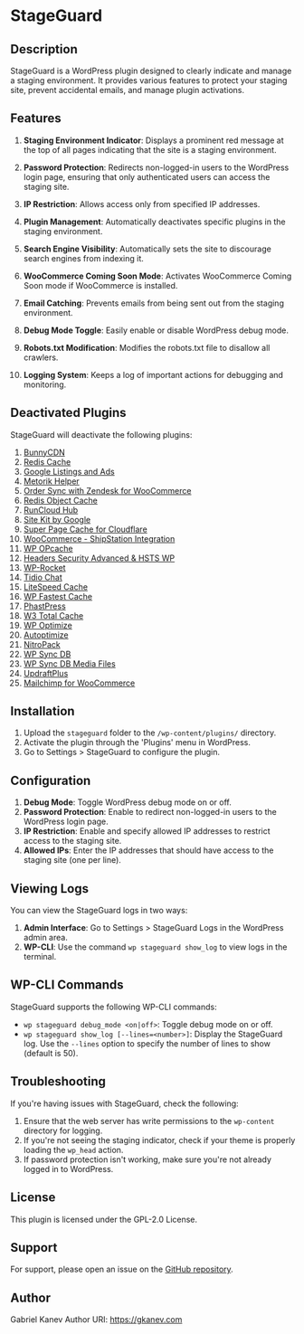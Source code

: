 # StageGuard

## Description

StageGuard is a WordPress plugin designed to clearly indicate and manage a staging environment. It provides various features to protect your staging site, prevent accidental emails, and manage plugin activations.

## Features

1. **Staging Environment Indicator**: Displays a prominent red message at the top of all pages indicating that the site is a staging environment.

2. **Password Protection**: Redirects non-logged-in users to the WordPress login page, ensuring that only authenticated users can access the staging site.

3. **IP Restriction**: Allows access only from specified IP addresses.

4. **Plugin Management**: Automatically deactivates specific plugins in the staging environment.

5. **Search Engine Visibility**: Automatically sets the site to discourage search engines from indexing it.

6. **WooCommerce Coming Soon Mode**: Activates WooCommerce Coming Soon mode if WooCommerce is installed.

7. **Email Catching**: Prevents emails from being sent out from the staging environment.

8. **Debug Mode Toggle**: Easily enable or disable WordPress debug mode.

9. **Robots.txt Modification**: Modifies the robots.txt file to disallow all crawlers.

10. **Logging System**: Keeps a log of important actions for debugging and monitoring.

## Deactivated Plugins

StageGuard will deactivate the following plugins:

1. [BunnyCDN](https://wordpress.org/plugins/bunnycdn/)
2. [Redis Cache](https://wordpress.org/plugins/redis-cache/)
3. [Google Listings and Ads](https://wordpress.org/plugins/google-listings-and-ads/)
4. [Metorik Helper](https://wordpress.org/plugins/metorik-helper/)
5. [Order Sync with Zendesk for WooCommerce](https://wordpress.org/plugins/order-sync-with-zendesk-for-woocommerce/)
6. [Redis Object Cache](https://wordpress.org/plugins/redis-object-cache/)
7. [RunCloud Hub](https://wordpress.org/plugins/runcloud-hub/)
8. [Site Kit by Google](https://wordpress.org/plugins/google-site-kit/)
9. [Super Page Cache for Cloudflare](https://wordpress.org/plugins/wp-cloudflare-page-cache/)
10. [WooCommerce - ShipStation Integration](https://wordpress.org/plugins/woocommerce-shipstation-integration/)
11. [WP OPcache](https://wordpress.org/plugins/wp-opcache/)
12. [Headers Security Advanced & HSTS WP](https://wordpress.org/plugins/headers-security-advanced-hsts-wp/)
13. [WP-Rocket](https://wp-rocket.me/)
14. [Tidio Chat](https://wordpress.org/plugins/tidio-live-chat/)
15. [LiteSpeed Cache](https://wordpress.org/plugins/litespeed-cache/)
16. [WP Fastest Cache](https://wordpress.org/plugins/wp-fastest-cache/)
17. [PhastPress](https://wordpress.org/plugins/phastpress/)
18. [W3 Total Cache](https://wordpress.org/plugins/w3-total-cache/)
19. [WP Optimize](https://wordpress.org/plugins/wp-optimize/)
20. [Autoptimize](https://wordpress.org/plugins/autoptimize/)
21. [NitroPack](https://wordpress.org/plugins/nitropack/)
22. [WP Sync DB](https://github.com/wp-sync-db/wp-sync-db)
23. [WP Sync DB Media Files](https://github.com/wp-sync-db/wp-sync-db-media-files)
24. [UpdraftPlus](https://wordpress.org/plugins/updraftplus/)
25. [Mailchimp for WooCommerce](https://wordpress.org/plugins/mailchimp-for-woocommerce/)

## Installation

1. Upload the `stageguard` folder to the `/wp-content/plugins/` directory.
2. Activate the plugin through the 'Plugins' menu in WordPress.
3. Go to Settings > StageGuard to configure the plugin.

## Configuration

1. **Debug Mode**: Toggle WordPress debug mode on or off.
2. **Password Protection**: Enable to redirect non-logged-in users to the WordPress login page.
3. **IP Restriction**: Enable and specify allowed IP addresses to restrict access to the staging site.
4. **Allowed IPs**: Enter the IP addresses that should have access to the staging site (one per line).

## Viewing Logs

You can view the StageGuard logs in two ways:

1. **Admin Interface**: Go to Settings > StageGuard Logs in the WordPress admin area.
2. **WP-CLI**: Use the command `wp stageguard show_log` to view logs in the terminal.

## WP-CLI Commands

StageGuard supports the following WP-CLI commands:

- `wp stageguard debug_mode <on|off>`: Toggle debug mode on or off.
- `wp stageguard show_log [--lines=<number>]`: Display the StageGuard log. Use the `--lines` option to specify the number of lines to show (default is 50).

## Troubleshooting

If you're having issues with StageGuard, check the following:

1. Ensure that the web server has write permissions to the `wp-content` directory for logging.
2. If you're not seeing the staging indicator, check if your theme is properly loading the `wp_head` action.
3. If password protection isn't working, make sure you're not already logged in to WordPress.

## License

This plugin is licensed under the GPL-2.0 License.

## Support

For support, please open an issue on the [GitHub repository](https://github.com/MrGKanev/StageGuard/).

## Author

Gabriel Kanev
Author URI: <https://gkanev.com>
